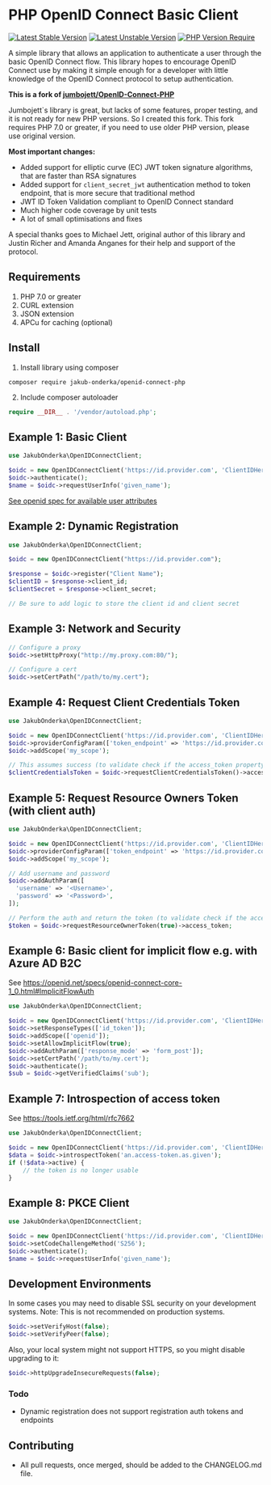 # PHP OpenID Connect Basic Client

[![Latest Stable Version](http://poser.pugx.org/jakub-onderka/openid-connect-php/v)](https://packagist.org/packages/jakub-onderka/openid-connect-php) [![Latest Unstable Version](http://poser.pugx.org/jakub-onderka/openid-connect-php/v/unstable)](https://packagist.org/packages/jakub-onderka/openid-connect-php) [![PHP Version Require](http://poser.pugx.org/jakub-onderka/openid-connect-php/require/php)](https://packagist.org/packages/jakub-onderka/openid-connect-php)

A simple library that allows an application to authenticate a user through the basic OpenID Connect flow.
This library hopes to encourage OpenID Connect use by making it simple enough for a developer with little knowledge of
the OpenID Connect protocol to setup authentication.

**This is a fork of [jumbojett/OpenID-Connect-PHP](https://github.com/jumbojett/OpenID-Connect-PHP)**

Jumbojett`s library is great, but lacks of some features, proper testing, and it is not ready for new PHP versions. So I created
this fork. This fork requires PHP 7.0 or greater, if you need to use older PHP version, please use original version.

**Most important changes:**

* Added support for elliptic curve (EC) JWT token signature algorithms, that are faster than RSA signatures
* Added support for `client_secret_jwt` authentication method to token endpoint, that is more secure that traditional method
* JWT ID Token Validation compliant to OpenID Connect standard
* Much higher code coverage by unit tests
* A lot of small optimisations and fixes

A special thanks goes to Michael Jett, original author of this library and Justin Richer and Amanda Anganes for their help and support of the protocol.

## Requirements

 1. PHP 7.0 or greater
 2. CURL extension
 3. JSON extension
 4. APCu for caching (optional)

## Install
 1. Install library using composer
```
composer require jakub-onderka/openid-connect-php
```
 2. Include composer autoloader
```php
require __DIR__ . '/vendor/autoload.php';
```

## Example 1: Basic Client

```php
use JakubOnderka\OpenIDConnectClient;

$oidc = new OpenIDConnectClient('https://id.provider.com', 'ClientIDHere', 'ClientSecretHere');
$oidc->authenticate();
$name = $oidc->requestUserInfo('given_name');
```

[See openid spec for available user attributes][1]

## Example 2: Dynamic Registration

```php
use JakubOnderka\OpenIDConnectClient;

$oidc = new OpenIDConnectClient("https://id.provider.com");

$response = $oidc->register("Client Name");
$clientID = $response->client_id;
$clientSecret = $response->client_secret;

// Be sure to add logic to store the client id and client secret
```

## Example 3: Network and Security

```php
// Configure a proxy
$oidc->setHttpProxy("http://my.proxy.com:80/");

// Configure a cert
$oidc->setCertPath("/path/to/my.cert");
```

## Example 4: Request Client Credentials Token

```php
use JakubOnderka\OpenIDConnectClient;

$oidc = new OpenIDConnectClient('https://id.provider.com', 'ClientIDHere', 'ClientSecretHere');
$oidc->providerConfigParam(['token_endpoint' => 'https://id.provider.com/connect/token']);
$oidc->addScope('my_scope');

// This assumes success (to validate check if the access_token property is there and a valid JWT):
$clientCredentialsToken = $oidc->requestClientCredentialsToken()->access_token;
```

## Example 5: Request Resource Owners Token (with client auth)

```php
use JakubOnderka\OpenIDConnectClient;

$oidc = new OpenIDConnectClient('https://id.provider.com', 'ClientIDHere','ClientSecretHere');
$oidc->providerConfigParam(['token_endpoint' => 'https://id.provider.com/connect/token']);
$oidc->addScope('my_scope');

// Add username and password
$oidc->addAuthParam([
  'username' => '<Username>',
  'password' => '<Password>',
]);

// Perform the auth and return the token (to validate check if the access_token property is there and a valid JWT):
$token = $oidc->requestResourceOwnerToken(true)->access_token;
```

## Example 6: Basic client for implicit flow e.g. with Azure AD B2C

See https://openid.net/specs/openid-connect-core-1_0.html#ImplicitFlowAuth

```php
use JakubOnderka\OpenIDConnectClient;

$oidc = new OpenIDConnectClient('https://id.provider.com', 'ClientIDHere', 'ClientSecretHere');
$oidc->setResponseTypes(['id_token']);
$oidc->addScope(['openid']);
$oidc->setAllowImplicitFlow(true);
$oidc->addAuthParam(['response_mode' => 'form_post']);
$oidc->setCertPath('/path/to/my.cert');
$oidc->authenticate();
$sub = $oidc->getVerifiedClaims('sub');
```

## Example 7: Introspection of access token

See https://tools.ietf.org/html/rfc7662

```php
use JakubOnderka\OpenIDConnectClient;

$oidc = new OpenIDConnectClient('https://id.provider.com', 'ClientIDHere', 'ClientSecretHere');
$data = $oidc->introspectToken('an.access-token.as.given');
if (!$data->active) {
    // the token is no longer usable
}
```

## Example 8: PKCE Client

```php
use JakubOnderka\OpenIDConnectClient;

$oidc = new OpenIDConnectClient('https://id.provider.com', 'ClientIDHere');
$oidc->setCodeChallengeMethod('S256');
$oidc->authenticate();
$name = $oidc->requestUserInfo('given_name');
```

## Development Environments
In some cases you may need to disable SSL security on your development systems.
Note: This is not recommended on production systems.

```php
$oidc->setVerifyHost(false);
$oidc->setVerifyPeer(false);
```

Also, your local system might not support HTTPS, so you might disable upgrading to it:

```php
$oidc->httpUpgradeInsecureRequests(false);
```

### Todo
- Dynamic registration does not support registration auth tokens and endpoints

  [1]: http://openid.net/specs/openid-connect-basic-1_0-15.html#id_res
  
## Contributing
 - All pull requests, once merged, should be added to the CHANGELOG.md file.
